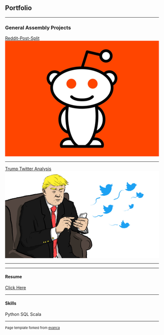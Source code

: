 ## Portfolio

---

### General Assembly Projects 

[Reddit-Post-Split](https://github.com/abell11/Reddit-Post-Split)
<img src="images/reddit_alien.jpg?raw=true"/>

---
[Trump Twitter Analysis](https://github.com/abell11/Capstone)
<img src="images/ttweeting.jpg?raw=true"/>

---


---

#### Resume
[Click Here](https://github.com/abell11/abell11.github.io/blob/master/pdf/AB_Resume_pdf.pdf)

---

#### Skills
Python
SQL
Scala


---
<p style="font-size:11px">Page template forked from <a href="https://github.com/evanca/quick-portfolio">evanca</a></p>
<!-- Remove above link if you don't want to attibute -->
